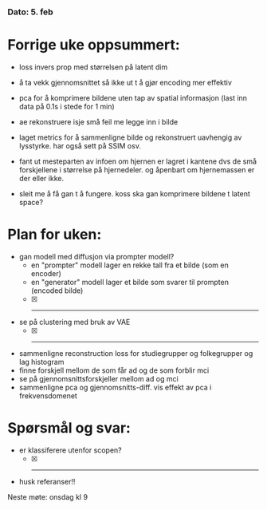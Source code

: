 ### Dato: 5. feb

# Forrige uke oppsummert:
- loss invers prop med størrelsen på latent dim 
- å ta vekk gjennomsnittet så ikke ut t å gjør encoding mer effektiv
- pca for å komprimere bildene uten tap av spatial informasjon (last inn data på 0.1s i stede for 1 min)
- ae rekonstruere isje små feil me legge inn i bilde
- laget metrics for å sammenligne bilde og rekonstruert uavhengig av lysstyrke. har også sett på SSIM osv.
- fant ut mesteparten av infoen om hjernen er lagret i kantene dvs de små forskjellene i størrelse på hjernedeler. og åpenbart om hjernemassen er der eller ikke.

- sleit me å få gan t å fungere. koss ska gan komprimere bildene t latent space?

# Plan for uken:
- gan modell med diffusjon via prompter modell?
  - en "prompter" modell lager en rekke tall fra et bilde (som en encoder)
  - en "generator" modell lager et bilde som svarer til prompten (encoded bilde)
  - [X] ______
- se på clustering med bruk av VAE
  - [X] ______

- sammenligne reconstruction loss for studiegrupper og folkegrupper og lag histogram
- finne forskjell mellom de som får ad og de som forblir mci
- se på gjennomsnittsforskjeller mellom ad og mci
- sammenligne pca og gjennomsnitts-diff. vis effekt av pca i frekvensdomenet

# Spørsmål og svar:
- er klassiferere utenfor scopen?
  - [X] ______
- husk referanser!!

Neste møte: onsdag kl 9